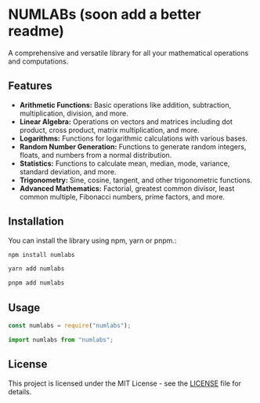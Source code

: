 # NUMLABs (soon add a better readme)

A comprehensive and versatile library for all your mathematical operations and computations.

## Features

- **Arithmetic Functions:** Basic operations like addition, subtraction, multiplication, division, and more.
- **Linear Algebra:** Operations on vectors and matrices including dot product, cross product, matrix multiplication, and more.
- **Logarithms:** Functions for logarithmic calculations with various bases.
- **Random Number Generation:** Functions to generate random integers, floats, and numbers from a normal distribution.
- **Statistics:** Functions to calculate mean, median, mode, variance, standard deviation, and more.
- **Trigonometry:** Sine, cosine, tangent, and other trigonometric functions.
- **Advanced Mathematics:** Factorial, greatest common divisor, least common multiple, Fibonacci numbers, prime factors, and more.

## Installation

You can install the library using npm, yarn or pnpm.:

```bash
npm install numlabs
```

```bash
yarn add numlabs
```

```bash
pnpm add numlabs
```

## Usage

```javascript
const numlabs = require("numlabs");
```

```javascript
import numlabs from "numlabs";
```

## License

This project is licensed under the MIT License - see the [LICENSE](LICENSE) file for details.
